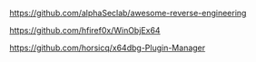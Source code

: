 https://github.com/alphaSeclab/awesome-reverse-engineering

https://github.com/hfiref0x/WinObjEx64

https://github.com/horsicq/x64dbg-Plugin-Manager
